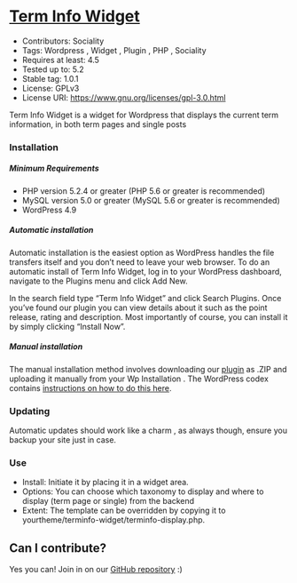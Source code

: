 
# [Term Info Widget](https:///github.com/socialityCoop/Term-Info-Widget/)
- Contributors: Sociality
- Tags: Wordpress , Widget , Plugin , PHP , Sociality
- Requires at least: 4.5
- Tested up to: 5.2
- Stable tag: 1.0.1
- License: GPLv3
- License URI: https://www.gnu.org/licenses/gpl-3.0.html

Term Info Widget is a widget for Wordpress that displays the current term information, in both term pages and single posts


### Installation 

##### Minimum Requirements 

* PHP version 5.2.4 or greater (PHP 5.6 or greater is recommended)
* MySQL version 5.0 or greater (MySQL 5.6 or greater is recommended)
* WordPress 4.9

##### Automatic installation 

Automatic installation is the easiest option as WordPress handles the file transfers itself and you don’t need to leave your web browser. To do an automatic install of Term Info Widget, log in to your WordPress dashboard, navigate to the Plugins menu and click Add New.

In the search field type “Term Info Widget” and click Search Plugins. Once you’ve found our plugin you can view details about it such as the point release, rating and description. Most importantly of course, you can install it by simply clicking “Install Now”.

##### Manual installation 

The manual installation method involves downloading our [plugin](https:///github.com/socialityCoop/Term-Info-Widget/) as .ZIP and uploading it manually from your Wp Installation . The WordPress codex contains [instructions on how to do this here](https://codex.wordpress.org/Managing_Plugins#Manual_Plugin_Installation).

### Updating 

Automatic updates should work like a charm , as always though, ensure you backup your site just in case.

### Use 

* Install: Initiate it by placing it in a widget area. 
* Options: You can choose which taxonomy to display and where to display (term page or single) from the backend
* Extent: The template can be overridden by copying it to yourtheme/terminfo-widget/terminfo-display.php.

## Can I contribute? 

Yes you can! Join in on our [GitHub repository](https:///github.com/socialityCoop/Term-Info-Widget/) :)
